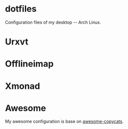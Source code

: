 # dotfiles
Configuration files of my desktop -- Arch Linux.

# Urxvt

# Offlineimap

# Xmonad

# Awesome
My awesome configuration is base on [awesome-copycats](https://github.com/copycat-killer/awesome-copycats).
